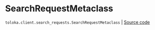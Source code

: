 # SearchRequestMetaclass
`toloka.client.search_requests.SearchRequestMetaclass` | [Source code](https://github.com/Toloka/toloka-kit/blob/v1.2.2/src/client/search_requests.py#L152)

